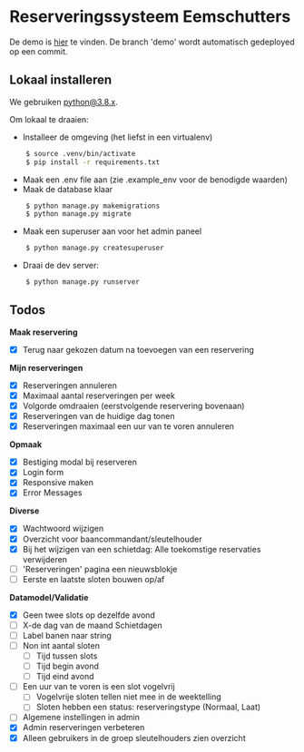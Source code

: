 # Reserveringssysteem Eemschutters

De demo is [hier](https://eemschutters-reserveringen.herokuapp.com/) te vinden. De branch 'demo' wordt automatisch gedeployed op een commit.

## Lokaal installeren
We gebruiken [python@3.8.x](https://www.python.org/downloads/release/python-380/).

Om lokaal te draaien:
    
- Installeer de omgeving (het liefst in een virtualenv)
        
```bash
    $ source .venv/bin/activate
    $ pip install -r requirements.txt
```
- Maak een .env file aan (zie .example_env voor de benodigde waarden)
- Maak de database klaar 

```bash
    $ python manage.py makemigrations
    $ python manage.py migrate
```
- Maak een superuser aan voor het admin paneel
```bash
    $ python manage.py createsuperuser
```
- Draai de dev server:
```bash
    $ python manage.py runserver
```

## Todos

**Maak reservering**
- [x] Terug naar gekozen datum na toevoegen van een reservering


**Mijn reserveringen**
- [x] Reserveringen annuleren
- [x] Maximaal aantal reserveringen per week
- [x] Volgorde omdraaien (eerstvolgende reservering bovenaan)
- [x] Reserveringen van de huidige dag tonen
- [x] Reserveringen maximaal een uur van te voren annuleren

**Opmaak**
- [x] Bestiging modal bij reserveren
- [x] Login form
- [x] Responsive maken
- [x] Error Messages

**Diverse**
- [x] Wachtwoord wijzigen
- [x] Overzicht voor baancommandant/sleutelhouder
- [x] Bij het wijzigen van een schietdag: Alle toekomstige reservaties verwijderen
- [ ] 'Reserveringen' pagina een nieuwsblokje
- [ ] Eerste en laatste sloten bouwen op/af

**Datamodel/Validatie**
- [x] Geen twee slots op dezelfde avond
- [ ] X-de dag van de maand Schietdagen
- [ ] Label banen naar string
- [ ] Non int aantal sloten
    - [ ] Tijd tussen slots
    - [ ] Tijd begin avond
    - [ ] Tijd eind avond
- [ ] Een uur van te voren is een slot vogelvrij
    - [ ] Vogelvrije sloten tellen niet mee in de weektelling
    - [ ] Sloten hebben een status: reserveringstype (Normaal, Laat)
- [ ] Algemene instellingen in admin
- [x] Admin reserveringen verbeteren
- [x] Alleen gebruikers in de groep sleutelhouders zien overzicht